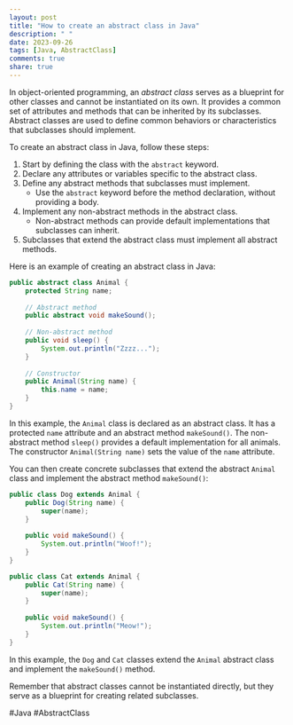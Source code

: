 ```yaml
---
layout: post
title: "How to create an abstract class in Java"
description: " "
date: 2023-09-26
tags: [Java, AbstractClass]
comments: true
share: true
---
```


In object-oriented programming, an *abstract class* serves as a blueprint for other classes and cannot be instantiated on its own. It provides a common set of attributes and methods that can be inherited by its subclasses. Abstract classes are used to define common behaviors or characteristics that subclasses should implement.

To create an abstract class in Java, follow these steps:

1. Start by defining the class with the `abstract` keyword.
2. Declare any attributes or variables specific to the abstract class.
3. Define any abstract methods that subclasses must implement.
   - Use the `abstract` keyword before the method declaration, without providing a body.
4. Implement any non-abstract methods in the abstract class.
   - Non-abstract methods can provide default implementations that subclasses can inherit.
5. Subclasses that extend the abstract class must implement all abstract methods.

Here is an example of creating an abstract class in Java:

```java
public abstract class Animal {
    protected String name;
    
    // Abstract method
    public abstract void makeSound();
    
    // Non-abstract method
    public void sleep() {
        System.out.println("Zzzz...");
    }
    
    // Constructor
    public Animal(String name) {
        this.name = name;
    }
}
```

In this example, the `Animal` class is declared as an abstract class. It has a protected `name` attribute and an abstract method `makeSound()`. The non-abstract method `sleep()` provides a default implementation for all animals. The constructor `Animal(String name)` sets the value of the `name` attribute.

You can then create concrete subclasses that extend the abstract `Animal` class and implement the abstract method `makeSound()`:

```java
public class Dog extends Animal {
    public Dog(String name) {
        super(name);
    }
    
    public void makeSound() {
        System.out.println("Woof!");
    }
}

public class Cat extends Animal {
    public Cat(String name) {
        super(name);
    }
    
    public void makeSound() {
        System.out.println("Meow!");
    }
}
```

In this example, the `Dog` and `Cat` classes extend the `Animal` abstract class and implement the `makeSound()` method.

Remember that abstract classes cannot be instantiated directly, but they serve as a blueprint for creating related subclasses.

#Java #AbstractClass